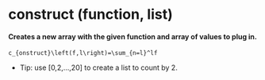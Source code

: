 # construct (function, list)
#### Creates a new array with the given function and array of values to plug in.
    c_{onstruct}\left(f,l\right)=\sum_{n=l}^lf

* Tip: use [0,2,...,20] to create a list to count by 2.
